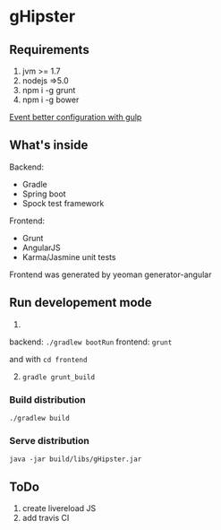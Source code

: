 # gHipster

## Requirements

  1. jvm >= 1.7
  2. nodejs =>5.0
  3. npm i -g grunt
  4. npm i -g bower


  [Event better configuration with gulp](https://michael-bull.com/blog/2015/09/29/deployment-ready-websites-with-spring-boot)

## What's inside

 Backend:
  * Gradle
  * Spring boot
  * Spock test framework

Frontend:
  * Grunt
  * AngularJS
  * Karma/Jasmine unit tests

Frontend was generated by yeoman generator-angular


## Run developement mode

  1.
  backend: `./gradlew bootRun`
  frontend: `grunt`

  and with `cd frontend`

  2. `gradle grunt_build`


### Build distribution

  `./gradlew build`

### Serve distribution

  `java -jar build/libs/gHipster.jar`


## ToDo

1. create livereload JS 
2. add travis CI 
